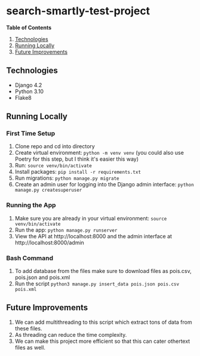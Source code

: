 # search-smartly-test-project

**Table of Contents**

1. [Technologies](#technologies)
1. [Running Locally](#running-locally)
1. [Future Improvements](#future-improvements)

## Technologies

- Django 4.2
- Python 3.10
- Flake8


## Running Locally


### First Time Setup

1. Clone repo and cd into directory
1. Create virtual environment: `python -m venv venv` (you could also use Poetry for this step, but I think it's easier this way)
1. Run: `source venv/bin/activate`
1. Install packages: `pip install -r requirements.txt`
1. Run migrations: `python manage.py migrate`
1. Create an admin user for logging into the Django admin interface: `python manage.py createsuperuser`

### Running the App

1. Make sure you are already in your virtual environment: `source venv/bin/activate`
1. Run the app: `python manage.py runserver`
1. View the API at http://localhost:8000 and the admin interface at http://localhost:8000/admin

### Bash Command 

1. To add database from the files make sure to download files as pois.csv, pois.json and pois.xml
1. Run the script `python3 manage.py insert_data pois.json pois.csv pois.xml`

##  Future Improvements

1. We can add multithreading to this script which extract tons of data from these files.
1. As threading can reduce the time complexity.
1. We can make this project more efficient so that this can cater othertext files as well.